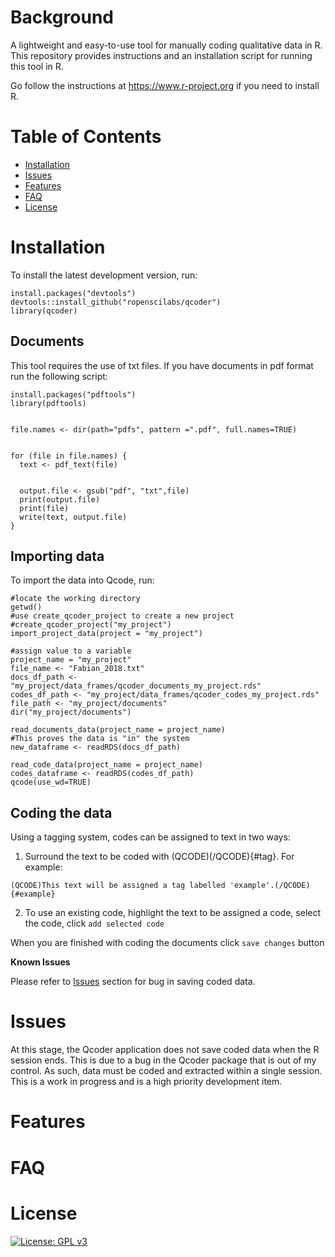 

# Background
A lightweight and easy-to-use tool for manually coding qualitative data in R. This repository provides instructions and an installation script for running this tool in R.

Go follow the instructions at https://www.r-project.org if you need to install R. 



# Table of Contents
- [Installation](#installation)
- [Issues](#issues)
- [Features](#features)
- [FAQ](#faq)
- [License](#license)

# Installation 
To install the latest development version, run:
```Rscript
install.packages("devtools")
devtools::install_github("ropenscilabs/qcoder")
library(qcoder)
```

## Documents
This tool requires the use of txt files. If you have documents in pdf format run the following script: 

```Rscript
install.packages("pdftools")
library(pdftools)


file.names <- dir(path="pdfs", pattern =".pdf", full.names=TRUE)


for (file in file.names) {
  text <- pdf_text(file)

  
  output.file <- gsub("pdf", "txt",file)
  print(output.file)
  print(file)
  write(text, output.file)
}

```

## Importing data
To import the data into Qcode, run: 
```Rscript
#locate the working directory
getwd()
#use create_qcoder_project to create a new project
#create_qcoder_project("my_project")
import_project_data(project = "my_project")
```

```Rscript
#assign value to a variable
project_name = "my_project"
file_name <- "Fabian_2018.txt"
docs_df_path <-"my_project/data_frames/qcoder_documents_my_project.rds"
codes_df_path <- "my_project/data_frames/qcoder_codes_my_project.rds"
file_path <- "my_project/documents"
dir("my_project/documents")
```

```Rscript 
read_documents_data(project_name = project_name)
#This proves the data is "in" the system
new_dataframe <- readRDS(docs_df_path)
```

```Rscript 
read_code_data(project_name = project_name)
codes_dataframe <- readRDS(codes_df_path)
qcode(use_wd=TRUE)
```

## Coding the data 
Using a tagging system, codes can be assigned to text in two ways:
1. Surround the text to be coded with (QCODE)(/QCODE){#tag}. For example: 

```(QCODE)This text will be assigned a tag labelled 'example'.(/QCODE){#example}```

2. To use an existing code, highlight the text to be assigned a code, select the code, click ```add selected code```

When you are finished with coding the documents click ```save changes``` button

**Known Issues** 

Please refer to [Issues](#issues) section for bug in saving coded data. 

# Issues
At this stage, the Qcoder application does not save coded data when the R session ends. This is due to a bug in the Qcoder package that is out of my control. As such, data must be coded and extracted within a single session. This is a work in progress and is a high priority development item. 

# Features

# FAQ

# License
[![License: GPL v3](https://img.shields.io/badge/License-GPLv3-blue.svg)](https://www.gnu.org/licenses/gpl-3.0)

